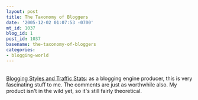 ```yaml
---
layout: post
title: The Taxonomy of Bloggers
date: '2005-12-02 01:07:53 -0700'
mt_id: 1037
blog_id: 1
post_id: 1037
basename: the-taxonomy-of-bloggers
categories:
- blogging-world
---
```

<br /><a href="http://mistersnitch.blogspot.com/2005/11/blogging-styles-and-traffic-stats.html">Blogging Styles and Traffic Stats</a>: as a blogging engine producer, this is very fascinating stuff to me. The comments are just as worthwhile also. My product isn't in the wild yet, so it's still fairly theoretical.<br /><br /><br />
